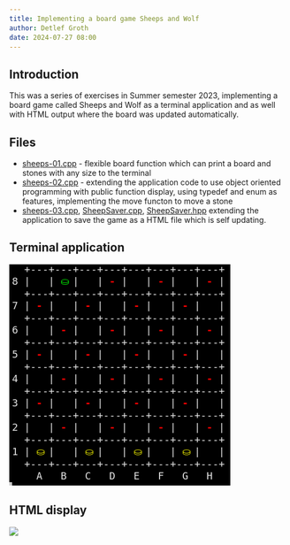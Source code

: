 ```yaml
---
title: Implementing a board game Sheeps and Wolf
author: Detlef Groth
date: 2024-07-27 08:00
---
```


## Introduction

This was a series  of  exercises  in  Summer  semester  2023,  implementing  a
board game called Sheeps and Wolf as a terminal  application  and as well with
HTML output where the board was updated automatically.

## Files

-  [sheeps-01.cpp](sheeps-01.cpp)  - flexible board function which can print a
   board and stones with any size to the terminal
-  [sheeps-02.cpp](sheeps-02.cpp)  -  extending  the  application  code to use
   object oriented programming with public function display, using typedef and
   enum as features, implementing the move functon to move a stone
-  [sheeps-03.cpp](sheeps-03.cpp),       [SheepSaver.cpp](SheepSaver.cpp),
[SheepSaver.hpp](SheepSaver.hpp) extending the application to save the game as
  a HTML file which is self updating.

## Terminal application

![](sheeps.gif)

## HTML display

![](board.gif)

